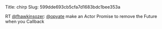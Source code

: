 Title: chirp
Slug: 599dde693cb5cfa7d1683bdc1bee353a

RT <a href="http://twitter.com/fhawkinsozer">@fhawkinsozer</a>: <a href="http://twitter.com/opyate">@opyate</a> make an Actor Promise to remove the Future when you Callback
